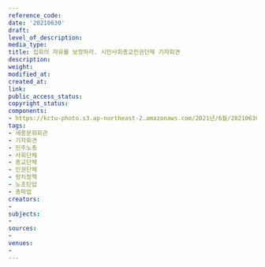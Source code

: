 ```yaml
---
reference_code: 
date: '20210630'
draft: 
level_of_description: 
media_type: 
title: 집회의 자유를 보장하라. 시민사회종교인권단체 기자회견
description: 
weight: 
modified_at: 
created_at: 
link: 
public_access_status: 
copyright_status: 
components:
- https://kctu-photo.s3.ap-northeast-2.amazonaws.com/2021년/6월/20210630-집회의+자유를+보장하라.+시민사회종교인권단체+기자회견_세종문화회관_기자회견_민주노총_사회단체_종교단체_인권단체_정치정책_노조탄압_총파업/_1D20038.jpg
tags:
- 세종문화회관
- 기자회견
- 민주노총
- 사회단체
- 종교단체
- 인권단체
- 정치정책
- 노조탄압
- 총파업
creators:
- 
subjects:
- 
sources:
- 
venues:
- 
---
```

